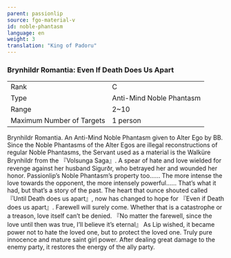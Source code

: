 ```yaml
---
parent: passionlip
source: fgo-material-v
id: noble-phantasm
language: en
weight: 3
translation: "King of Padoru"
---
```


### Brynhildr Romantia: Even If Death Does Us Apart

<table>
  <tr><td>Rank</td><td>C</td></tr>
  <tr><td>Type</td><td>Anti-Mind Noble Phantasm</td></tr>
  <tr><td>Range</td><td>2~10</td></tr>
  <tr><td>Maximum Number of Targets</td><td>1 person</td></tr>
</table>

Brynhildr Romantia.
An Anti-Mind Noble Phantasm given to Alter Ego by BB.
Since the Noble Phantasms of the Alter Egos are illegal reconstructions of regular Noble Phantasms, the Servant used as a material is the Walküre Brynhildr from the 『Volsunga Saga』.
A spear of hate and love wielded for revenge against her husband Sigurðr, who betrayed her and wounded her honor.
Passionlip’s Noble Phantasm’s property too…… The more intense the love towards the opponent, the more intensely powerful…… That’s what it had, but that’s a story of the past.
The heart that ounce shouted called 『Until Death does us apart』, now has changed to hope for 『Even if Death does us apart』.
Farewell will surely come. Whether that is a catastrophe or a treason, love itself can’t be denied.
『No matter the farewell, since the love until then was true, I’ll believe it’s eternal』
As Lip wished, it became power not to hate the loved one, but to protect the loved one. Truly pure innocence and mature saint girl power.
After dealing great damage to the enemy party, it restores the energy of the ally party.
